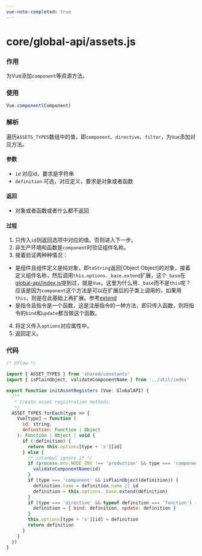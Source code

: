 ```yaml
---
vue-note-completed: true
---
```

# core/global-api/assets.js
### 作用
为Vue添加`component`等资源方法。
### 使用
```javascript
Vue.component(Component)
```
### 解析
遍历`ASSETS_TYPES`数组中的值，即`component`、`directive`、`filter`，为`Vue`添加对应方法。
#### 参数
- `id` 对应id，要求是字符串
- `definition` 可选，对应定义，要求是对象或者函数
#### 返回
- 对象或者函数或者什么都不返回
#### 过程
1. 只传入`id`则返回选项中对应的值。否则进入下一步。
2. 非生产环境和函数是`component`时验证组件名称。
3. 接着验证两种种情况：
  - 是组件且组件定义是纯对象，即`toString`返回[Object Object]的对象，接着定义组件名称，然后调用`this.options._base.extend`扩展，这个`_base`在[global-api/index.js](./index.md)提到过，就是`Vue`。这里为什么用`._base`而不是`this`呢？应该是因为`component`这个方法是可以在扩展后的子类上调用的，如果用`this`，则是在此基础上再扩展。参考[extend](./extend.md)
  - 是指令且指令是一个函数，这是注册指令的一种方法，即只传入函数，则将指令的`bind`和`update`都当做这个函数。
4. 将定义传入`options`对应属性中。
5. 返回定义。
### 代码
```javascript
/* @flow */

import { ASSET_TYPES } from 'shared/constants'
import { isPlainObject, validateComponentName } from '../util/index'

export function initAssetRegisters (Vue: GlobalAPI) {
  /**
   * Create asset registration methods.
   */
  ASSET_TYPES.forEach(type => {
    Vue[type] = function (
      id: string,
      definition: Function | Object
    ): Function | Object | void {
      if (!definition) {
        return this.options[type + 's'][id]
      } else {
        /* istanbul ignore if */
        if (process.env.NODE_ENV !== 'production' && type === 'component') {
          validateComponentName(id)
        }
        if (type === 'component' && isPlainObject(definition)) {
          definition.name = definition.name || id
          definition = this.options._base.extend(definition)
        }
        if (type === 'directive' && typeof definition === 'function') {
          definition = { bind: definition, update: definition }
        }
        this.options[type + 's'][id] = definition
        return definition
      }
    }
  })
}

```